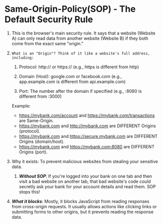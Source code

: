# Same-Origin-Policy(SOP) - The Default Security Rule

1. This is the browser's main security rule. It says that a website (Website A) can only read data from another website (Website B) if they both come from the exact same "origin."

2. `What is an "Origin"? Think of it like a website's full address, including:`

   1. Protocol: http:// or https:// (e.g., https is different from http)

   2. Domain (Host): google.com or facebook.com (e.g., app.example.com is different from api.example.com)

   3. Port: The number after the domain if specified (e.g., :8080 is different from :3000)

   Example:

   - https://mybank.com/account and https://mybank.com/transactions are Same-Origin.
   - https://mybank.com and http://mybank.com are DIFFERENT Origins (protocol).
   - https://mybank.com and https://secure.mybank.com are DIFFERENT Origins (domain/host).
   - https://mybank.com and https://mybank.com:8080 are DIFFERENT Origins (port).

3. Why it exists: To prevent malicious websites from stealing your sensitive data.

   1. **_Without SOP_**: If you're logged into your bank on one tab and then visit a bad website on another tab, that bad website's code could secretly ask your bank for your account details and read them. SOP stops this!

4. **_What it blocks_**: Mostly, it blocks JavaScript from reading responses from cross-origin requests. It usually allows actions like clicking links or submitting forms to other origins, but it prevents reading the response data.
